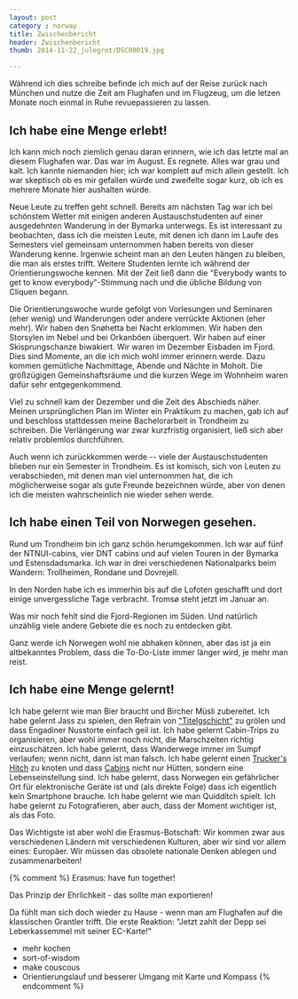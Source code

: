 ```yaml
---
layout: post
category : norway
title: Zwischenbericht 
header: Zwischenbericht 
thumb: 2014-11-22_julegrot/DSC00019.jpg

---
```


Während ich dies schreibe befinde ich mich auf der Reise zurück nach München und nutze die Zeit am Flughafen und im Flugzeug, um die letzen Monate noch einmal in Ruhe revuepassieren zu lassen.<!--more-->

## Ich habe eine Menge erlebt!
Ich kann mich noch ziemlich genau daran erinnern, wie ich das letzte mal an diesem Flughafen war. Das war im August. Es regnete. Alles war grau und kalt. Ich kannte niemanden hier; ich war komplett auf mich allein gestellt. Ich war skeptisch ob es mir gefallen würde und zweifelte sogar kurz, ob ich es mehrere Monate hier aushalten würde.  

Neue Leute zu treffen geht schnell. Bereits am nächsten Tag war ich bei schönstem Wetter mit einigen anderen Austauschstudenten auf einer ausgedehnten Wanderung in der Bymarka unterwegs. Es ist interessant zu beobachten, dass ich die meisten Leute, mit denen ich dann im Laufe des Semesters viel gemeinsam unternommen haben bereits von dieser Wanderung kenne. Irgenwie scheint man an den Leuten hängen zu bleiben, die man als erstes trifft. Weitere Studenten lernte ich während der
Orientierungswoche kennen. Mit der Zeit ließ dann die "Everybody wants to get to know everybody"-Stimmung nach und die übliche Bildung von Cliquen begann. 

Die Orientierungswoche wurde gefolgt von Vorlesungen und Seminaren (eher wenig) und Wanderungen oder andere verrückte Aktionen (eher mehr). Wir haben den Snøhetta bei Nacht erklommen. Wir haben den Storsylen im Nebel und bei Orkanböen überquert. Wir haben auf einer Skisprungschanze biwakiert. Wir waren im Dezember Eisbaden im Fjord. Dies sind Momente, an die ich mich wohl immer erinnern werde. Dazu kommen gemütliche Nachmittage, Abende und Nächte in Moholt. Die größzügigen
Gemeinshaftsräume und die kurzen Wege im Wohnheim waren dafür sehr entgegenkommend.  

Viel zu schnell kam der Dezember und die Zeit des Abschieds näher. Meinen ursprünglichen Plan im Winter ein Praktikum zu machen, gab ich auf und beschloss stattdessen meine Bachelorarbeit in Trondheim zu schreiben. Die Verlängerung war zwar kurzfristig organisiert, ließ sich aber relativ problemlos durchführen.

Auch wenn ich zurückkommen werde -- viele der Austauschstudenten blieben nur ein Semester in Trondheim. Es ist komisch, sich von Leuten zu verabschieden, mit denen man viel unternommen hat, die ich möglicherweise sogar als gute Freunde bezeichnen würde, aber von denen ich die meisten wahrscheinlich nie wieder sehen werde. 

## Ich habe einen Teil von Norwegen gesehen.
Rund um Trondheim bin ich ganz schön herumgekommen. Ich war auf fünf der NTNUI-cabins, vier DNT cabins und auf vielen Touren in der Bymarka und Estensdadsmarka. Ich war in drei verschiedenen Nationalparks beim Wandern: Trollheimen, Rondane und Dovrejell. 

In den Norden habe ich es immerhin bis auf die Lofoten geschafft und dort einige unvergessliche Tage verbracht. Tromsø steht jetzt im Januar an. 

Was mir noch fehlt sind die Fjord-Regionen im Süden. Und natürlich unzählig viele andere Gebiete die es noch zu entdecken gibt.

Ganz werde ich Norwegen wohl nie abhaken können, aber das ist ja ein altbekanntes Problem, dass die To-Do-Liste immer länger wird, je mehr man reist.  

## Ich habe eine Menge gelernt!
Ich habe gelernt wie man Bier braucht und Bircher Müsli zubereitet. Ich habe gelernt Jass zu spielen, den Refrain von ["Titelgschicht"](https://www.youtube.com/watch?v=EGfCSrrlNxo) zu grölen und dass Engadiner Nusstorte einfach geil ist. Ich habe gelernt Cabin-Trips zu organisieren, aber wohl immer noch nicht, die Marschzeiten richtig einzuschätzen. Ich habe gelernt, dass Wanderwege immer im Sumpf verlaufen; wenn nicht, dann ist man falsch. Ich habe gelernt einen [Trucker's Hitch](https://www.youtube.com/watch?v=TUHgGK-tImY) zu knoten und dass [Cabins](https://www.youtube.com/watch?v=ua1FAlHt_Ys) nicht nur
Hütten, sondern eine Lebenseinstellung sind. Ich habe gelernt, dass Norwegen ein gefährlicher Ort für elektronische Geräte ist und (als direkte Folge) dass ich eigentlich kein Smartphone brauche. Ich habe gelernt wie man Quidditch spielt. Ich habe gelernt zu Fotografieren, aber auch, dass der Moment wichtiger ist, als das Foto. 

Das Wichtigste ist aber wohl die Erasmus-Botschaft: Wir kommen zwar aus verschiedenen Ländern mit verschiedenen Kulturen, aber wir sind vor allem eines:
Europäer. Wir müssen das obsolete nationale Denken ablegen und zusammenarbeiten! 

{% comment %}
Erasmus: have fun together!

Das Prinzip der Ehrlichkeit - das sollte man exportieren!

Da fühlt man sich doch wieder zu Hause - wenn man am Flughafen auf die klassischen Grantler trifft. 
Die erste Reaktion: "Jetzt zahlt der Depp sei Leberkassemmel mit seiner EC-Karte!"

* mehr kochen
* sort-of-wisdom
* make couscous
* Orientierungslauf und besserer Umgang mit Karte und Kompass
{% endcomment %}
